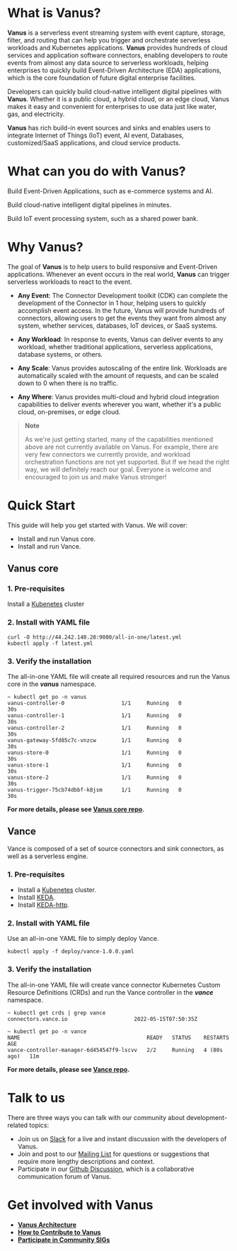 # What is Vanus?

**Vanus** is a serverless event streaming system with event capture, storage, filter, and routing that can help you trigger and orchestrate serverless workloads and Kubernetes applications. **Vanus** provides hundreds of cloud services and application software connectors, enabling developers to route events from almost any data source to serverless workloads, helping enterprises to quickly build Event-Driven Architecture (EDA) applications, which is the core foundation of future digital enterprise facilities. 

Developers can quickly build cloud-native intelligent digital pipelines with **Vanus**. Whether it is a public cloud, a hybrid cloud, or an edge cloud, Vanus makes it easy and convenient for enterprises to use data just like water, gas, and electricity.

**Vanus** has rich build-in event sources and sinks and enables users to integrate Internet of Things (IoT) event, AI event, Databases, customized/SaaS applications, and cloud service products.

# What can you do with Vanus?

Build Event-Driven Applications, such as e-commerce systems and AI.

Build cloud-native intelligent digital pipelines in minutes.

Build IoT event processing system, such as a shared power bank.

# Why Vanus?

The goal of **Vanus** is to help users to build responsive and Event-Driven applications. Whenever an event occurs in the real world, **Vanus** can trigger serverless workloads to react to the event.

- **Any Event**: The Connector Development toolkit (CDK) can complete the development of the Connector in 1 hour, helping users to quickly accomplish event access. In the future, Vanus will provide hundreds of connectors, allowing users to get the events they want from almost any system, whether services, databases, IoT devices, or SaaS systems.

- **Any Workload**: In response to events, Vanus can deliver events to any workload, whether traditional applications, serverless applications, database systems, or others.

- **Any Scale**: Vanus provides autoscaling of the entire link. Workloads are automatically scaled with the amount of requests, and can be scaled down to 0 when there is no traffic.

- **Any Where**: Vanus provides multi-cloud and hybrid cloud integration capabilities to deliver events wherever you want, whether it's a public cloud, on-premises, or edge cloud.

> **Note**
>
> As we're just getting started, many of the capabilities mentioned above are not currently available on Vanus. For example, there are very few connectors we currently provide, and workload orchestration functions are not yet supported. But If we head the right way, we will definitely reach our goal. Everyone is welcome and encouraged to join us and make Vanus stronger!

# Quick Start

This guide will help you get started with Vanus. We will cover:

- Install and run Vanus core.
- Install and run Vance.

## Vanus core

### 1. Pre-requisites

Install a [Kubenetes](https://kubernetes.io/docs/setup/)  cluster

### 2. Install with YAML file

```shell
curl -O http://44.242.140.28:9080/all-in-one/latest.yml
kubectl apply -f latest.yml
```

### 3. Verify the installation

The all-in-one YAML file will create all required resources and run the Vanus core in the ***vanus*** namespace.

```text
~ kubectl get po -n vanus
vanus-controller-0                  1/1     Running   0             30s
vanus-controller-1                  1/1     Running   0             30s
vanus-controller-2                  1/1     Running   0             30s
vanus-gateway-5fd85c7c-vnzcw        1/1     Running   0             30s
vanus-store-0                       1/1     Running   0             30s
vanus-store-1                       1/1     Running   0             30s
vanus-store-2                       1/1     Running   0             30s
vanus-trigger-75cb74dbbf-k8jsm      1/1     Running   0             30s
```

**For more details, please see [Vanus core repo](https://github.com/linkall-labs/vanus).**

## Vance

Vance is composed of a set of source connectors and sink connectors, as well as a serverless engine.

### 1. Pre-requisites

- Install a [Kubenetes](https://kubernetes.io/docs/setup/) cluster.
- Install [KEDA](https://keda.sh/docs/2.7/deploy/).
- Install [KEDA-http](https://github.com/kedacore/http-add-on/blob/main/docs/install.md).

### 2. Install with YAML file

Use an all-in-one YAML file to simply deploy Vance.

```shell
kubectl apply -f deploy/vance-1.0.0.yaml
```

### 3. Verify the installation

The all-in-one YAML file will create vance connector Kubernetes Custom Resource Definitions (CRDs) and run the Vance controller in the ***vance*** namespace.

```shell
~ kubectl get crds | grep vance
connectors.vance.io                     2022-05-15T07:50:35Z
```

```shell
~ kubectl get po -n vance
NAME                                        READY   STATUS    RESTARTS      AGE
vance-controller-manager-6d454547f9-lscvv   2/2     Running   4 (80s ago)   11m
```

**For more details, please see [Vance repo](https://github.com/linkall-labs/vance).**

# Talk to us

There are three ways you can talk with our community about development-related topics:

- Join us on [Slack](https://join.slack.com/t/linkall-group/shared_invite/zt-1994ehs51-Yf5_EAvdfm4VH~o_djG7Sg) for a live and instant discussion with the developers of Vanus.
- Join and post to our [Mailing List](https://groups.google.com/g/linkall) for questions or suggestions that require more lengthy descriptions and context.
- Participate in our [Github Discussion](https://github.com/linkall-labs/vanus/discussions), which is a collaborative communication forum of Vanus.

# Get involved with Vanus

- [**Vanus Architecture**](https://github.com/linkall-labs/docs/blob/main/architecture.md)
- [**How to Contribute to Vanus**](https://github.com/linkall-labs/docs/blob/main/how-to-contribute.md)
- [**Participate in Community SIGs**](https://github.com/linkall-labs/docs/blob/main/SIGs.md)
